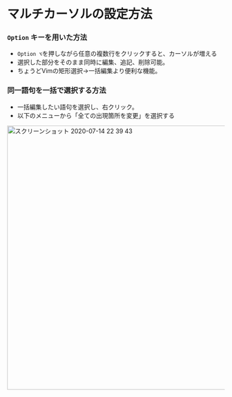 # マルチカーソルの設定方法
### `Option` キーを用いた方法
- `Option ⌥`を押しながら任意の複数行をクリックすると、カーソルが増える
- 選択した部分をそのまま同時に編集、追記、削除可能。
- ちょうどVimの矩形選択→一括編集より便利な機能。

### 同一語句を一括で選択する方法
- 一括編集したい語句を選択し、右クリック。
- 以下のメニューから「全ての出現箇所を変更」を選択する

<img width="613" alt="スクリーンショット 2020-07-14 22 39 43" src="https://user-images.githubusercontent.com/6561417/87432893-9a1d7c00-c623-11ea-9891-e2b6f3e8ec01.png">
